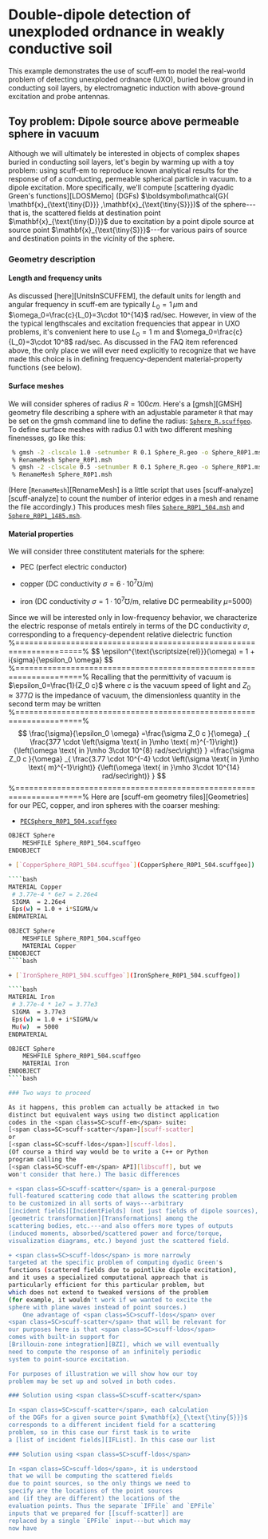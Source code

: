 # Double-dipole detection of unexploded ordnance in weakly conductive soil

This example demonstrates the use of <span class=SC>scuff-em</span>
to model the real-world problem of detecting unexploded ordnance (UXO),
buried below ground in conducting soil layers, by electromagnetic induction
with above-ground excitation and probe antennas.

## Toy problem: Dipole source above permeable sphere in vacuum

Although we will ultimately be interested in objects of
complex shapes buried in conducting soil layers, let's begin
by warming up with a toy problem: using
<span class=SC>scuff-em</span> to reproduce
known analytical results for the response of
of a conducting, permeable spherical particle in vacuum.
to a dipole excitation. 
More specifically, we'll compute
[scattering dyadic Green's functions][LDOSMemo] (DGFs)
$\boldsymbol\mathcal{G}( \mathbf{x}_{\text{\tiny{D}}}
                        ,\mathbf{x}_{\text{\tiny{S}}})$
of the sphere---that is, the scattered fields at
destination point $\mathbf{x}_{\text{\tiny{D}}}$
due to excitation by a point dipole source at 
source point $\mathbf{x}_{\text{\tiny{S}}}$---for
various pairs of source and destination points in the 
vicinity of the sphere.

### Geometry description

#### Length and frequency units

As discussed [here][UnitsInSCUFFEM], the default units for
length and angular frequency in <span class=SC>scuff-em</span>
are typically $L_0=1\,\mu$m and
$\omega_0=\frac{c}{L_0}=3\cdot 10^{14}$ rad/sec.
However, in view of the the typical lengthscales and excitation
frequencies that appear in UXO problems, it's convenient 
here to use $L_0=1$ m and $\omega_0=\frac{c}{L_0}=3\cdot 10^8$ rad/sec.
As discussed in the FAQ item referenced above, the only place we will
ever need explicitly to recognize that we have made this choice is 
in defining frequency-dependent material-property functions (see below).

#### Surface meshes

We will consider spheres of radius $R=100 cm$.
Here's a [<span class=SC>gmsh</span>][GMSH] geometry file
describing a sphere with an adjustable parameter `R` that
may be set on the <span class=SC>gmsh</span> command line 
to define the radius: [`Sphere_R.scuffgeo`](Sphere_R.scuffgeo).
To define surface meshes with radius 0.1 with two different
meshing finenesses, go like this:

````bash
 % gmsh -2 -clscale 1.0 -setnumber R 0.1 Sphere_R.geo -o Sphere_R0P1.msh
 % RenameMesh Sphere_R0P1.msh
 % gmsh -2 -clscale 0.5 -setnumber R 0.1 Sphere_R.geo -o Sphere_R0P1.msh
 % RenameMesh Sphere_R0P1.msh
````

(Here [`RenameMesh`][RenameMesh] is a little script that uses 
[<span class=SC>scuff-analyze</span>][scuff-analyze] to count
the number of interior edges in a mesh and rename the file
accordingly.) This produces mesh files
[`Sphere_R0P1_504.msh`](Sphere_R0P1_504.msh)
and
[`Sphere_R0P1_1485.msh`](Sphere_R0P1_1485.msh).

#### Material properties 

We will consider three constitutent materials for the
sphere:

+ PEC (perfect electric conductor)

+ copper (DC conductivity $\sigma = 6\cdot 10^7 \mho$/m)

+ iron (DC conductivity $\sigma = 1\cdot 10^7 \mho$/m, relative
        DC permeability $\mu$=5000)

Since we will be interested only in low-frequency behavior, we
characterize the electric response of metals entirely in terms
of the DC conductivity $\sigma$, corresponding to a frequency-dependent
relative dielectric function
%====================================================================%
$$ \epsilon^{\text{\scriptsize{rel}}}(\omega)
   = 1 + i\{sigma}{\epsilon_0 \omega}
$$
%====================================================================%
Recalling that the permittivity of vacuum is
$\epsilon_0=\frac{1}{Z_0 c}$ where $c$ is the vacuum speed of light
and $Z_0\approx 377 \Omega$ is the impedance of vacuum,
the dimensionless quantity in the second term may be written
%====================================================================%
$$  \frac{\sigma}{\epsilon_0 \omega}
   =\frac{\sigma Z_0 c }{\omega}
    _{ \frac{377 \cdot \left(\sigma \text{ in }\mho \text{ m}^{-1}\right)}
            {\left(\omega \text{ in }\mho 3\cdot 10^{8} rad/sec\right)}
     }
   =\frac{\sigma Z_0 c }{\omega}
    _{ \frac{3.77 \cdot 10^{-4} \cdot \left(\sigma \text{ in }\mho \text{ m}^{-1}\right)}
            {\left(\omega \text{ in }\mho 3\cdot 10^{14} rad/sec\right)}
     }
$$
%====================================================================%
Here are 
[<span class=SC>scuff-em</span> geometry files][Geometries] for our
PEC, copper, and iron spheres with the coarser meshing:

+ [`PECSphere_R0P1_504.scuffgeo`](PECSphere_R0P1_504.scuffgeo)

````bash
OBJECT Sphere
	MESHFILE Sphere_R0P1_504.scuffgeo
ENDOBJECT	

+ [`CopperSphere_R0P1_504.scuffgeo`](CopperSphere_R0P1_504.scuffgeo])

````bash
MATERIAL Copper
 # 3.77e-4 * 6e7 = 2.26e4
 SIGMA  = 2.26e4 
 Eps(w) = 1.0 + i*SIGMA/w
ENDMATERIAL

OBJECT Sphere
	MESHFILE Sphere_R0P1_504.scuffgeo
	MATERIAL Copper
ENDOBJECT	
````bash

+ [`IronSphere_R0P1_504.scuffgeo`](IronSphere_R0P1_504.scuffgeo])

````bash
MATERIAL Iron
 # 3.77e-4 * 1e7 = 3.77e3
 SIGMA  = 3.77e3 
 Eps(w) = 1.0 + i*SIGMA/w
 Mu(w)  = 5000
ENDMATERIAL

OBJECT Sphere
	MESHFILE Sphere_R0P1_504.scuffgeo
	MATERIAL Iron
ENDOBJECT	
````bash

### Two ways to proceed

As it happens, this problem can actually be attacked in two
distinct but equivalent ways using two distinct application
codes in the <span class=SC>scuff-em</span> suite:
[<span class=SC>scuff-scatter</span>][scuff-scatter]
or
[<span class=SC>scuff-ldos</span>][scuff-ldos].
(Of course a third way would be to write a C++ or Python
program calling the 
[<span class=SC>scuff-em</span> API][libscuff], but we
won't consider that here.) The basic differences 

+ <span class=SC>scuff-scatter</span> is a general-purpose
full-featured scattering code that allows the scattering problem
to be customized in all sorts of ways---arbitrary
[incident fields][IncidentFields] (not just fields of dipole sources),
[geometric transformation][Transformations] among the 
scattering bodies, etc.---and also offers more types of outputs
(induced moments, absorbed/scattered power and force/torque,
visualization diagrams, etc.) beyond just the scattered field.

+ <span class=SC>scuff-ldos</span> is more narrowly
targeted at the specific problem of computing dyadic Green's
functions (scattered fields due to pointlike dipole excitation),
and it uses a specialized computational approach that is 
particularly efficient for this particular problem, but 
which does not extend to tweaked versions of the problem
(for example, it wouldn't work if we wanted to excite the
sphere with plane waves instead of point sources.)
    One advantage of <span class=SC>scuff-ldos</span> over 
<span class=SC>scuff-scatter</span> that will be relevant for
our purposes here is that <span class=SC>scuff-ldos</span>
comes with built-in support for 
[Brillouin-zone integration][BZI], which we will eventually
need to compute the response of an infinitely periodic 
system to point-source excitation. 

For purposes of illustration we will show how our toy
problem may be set up and solved in both codes.

### Solution using <span class=SC>scuff-scatter</span>

In <span class=SC>scuff-scatter</span>, each calculation
of the DGFs for a given source point $\mathbf{x}_{\text{\tiny{S}}}$
corresponds to a different incident field for a scattering
problem, so in this case our first task is to write
a [list of incident fields][IFList]. In this case our list 

### Solution using <span class=SC>scuff-ldos</span>

In <span class=SC>scuff-ldos</span>, it is understood 
that we will be computing the scattered fields 
due to point sources, so the only things we need to 
specify are the locations of the point sources
and (if they are different) the locations of the
evaluation points. Thus the separate `IFFile` and `EPFile`
inputs that we prepared for [[scuff-scatter]] are 
replaced by a single `EPFile` input---but which may 
now have 
